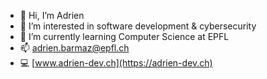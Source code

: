 - 👋 Hi, I’m Adrien
- 👀 I’m interested in software development & cybersecurity
- 🌱 I’m currently learning Computer Science at EPFL
- 📫 [adrien.barmaz@epfl.ch](mailto:adrien.barmaz@epfl.ch)
- 💻 [www.adrien-dev.ch](https://adrien-dev.ch)

<!---
AdrienB2/AdrienB2 is a ✨ special ✨ repository because its `README.md` (this file) appears on your GitHub profile.
You can click the Preview link to take a look at your changes.
--->
